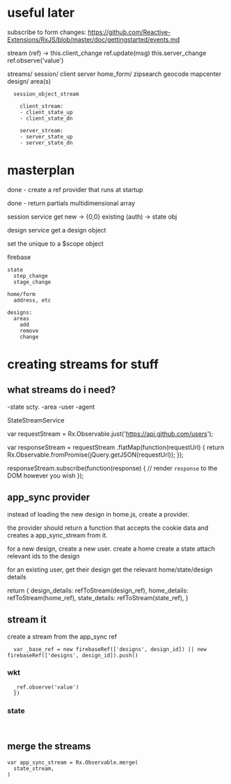 # useful later #
subscribe to form changes:
https://github.com/Reactive-Extensions/RxJS/blob/master/doc/gettingstarted/events.md


stream (ref) -> 
  this.client_change
    ref.update(msg)
  this.server_change
    ref.observe('value')




streams/
  session/
    client
    server
  home_form/
    zipsearch
    geocode
    mapcenter
  design/
    area(s)


      session_object_stream

        client_stream: 
        - client_state_up
        - client_state_dn

        server_stream: 
        - server_state_up
        - server_state_dn




# masterplan #

done - create a ref provider that runs at startup

done - return partials multidimensional array

session service
  get
    new -> 
      {0,0}
    existing (auth) ->
      state obj


design service
  get a design object

  set the unique to a $scope object


firebase

    state
      step_change
      stage_change

    home/form
      address, etc

    designs: 
      areas
        add
        remove
        change

    



# creating streams for stuff

## what streams do i need?

-state
  scty.
-area
-user
-agent

StateStreamService

var requestStream = Rx.Observable.just('https://api.github.com/users');

var responseStream = requestStream
  .flatMap(function(requestUrl) {
    return Rx.Observable.fromPromise(jQuery.getJSON(requestUrl));
  });

responseStream.subscribe(function(response) {
  // render `response` to the DOM however you wish
});


## app_sync provider

instead of loading the new design in home.js, create a provider. 

the provider should return a function that accepts the cookie data and creates a app_sync_stream from it. 

for a new design, create a new user.
  create a home
  create a state
  attach relevant ids to the design

for an existing user, get their design
  get the relevant home/state/design details

return {
  design_details: refToStream(design_ref),
  home_details:   refToStream(home_ref),
  state_details:  refToStream(state_ref),
}

## stream it
create a stream from the app_sync ref
```
  var _base_ref = new firebaseRef(['designs', design_id]) || new firebaseRef(['designs', design_id]).push()
```

### wkt
```
  _ref.observe('value')
  })
```

### state
```
  
```

## merge the streams
```
var app_sync_stream = Rx.Observable.merge(
  state_stream,
)
```



